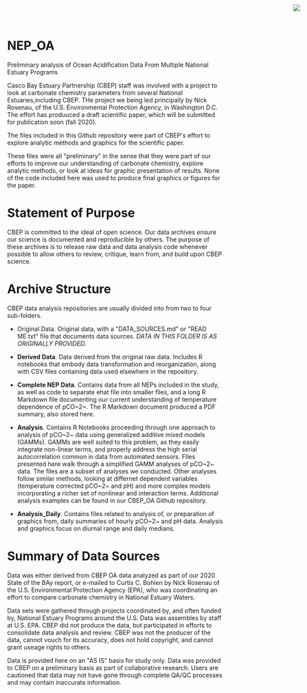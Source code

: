 # NEP_OA

<img
    src="https://www.cascobayestuary.org/wp-content/uploads/2014/04/logo_sm.jpg"
    style="position:absolute;top:10px;right:50px;" />

Preliminary analysis of Ocean Acidification Data From Multiple National Estuary Programs

Casco Bay Estuary Partnership (CBEP) staff was involved with a project to look
at carbonate chemistry parameters from several National Estuaries,including
CBEP.  THe project we being led principally by Nick Rosenau, of the U.S.
Environmental Protection Agency, in Washington D.C.  The effort has produuced 
a draft scientific paper, which will be submitted for publication soon
(fall 2020).

The files included in this Github repository were part of CBEP's effort to
explore analytic methods and graphics for the scientific paper. 

These files were all "preliminary" in the sense that they were part of our
efforts to improve our understanding of carbonate chemistry, explore analytic
methods, or look at  ideas for graphic presentation of results. None of the code
included here was used to produce final graphics or figures for the paper.

# Statement of Purpose
CBEP is committed to the ideal of open science.  Our data archives ensure our
science is documented and reproducible by others. The purpose of these archives
is to release raw data and data analysis code whenever possible to allow others
to review, critique, learn from, and build upon CBEP science.

# Archive Structure
 CBEP data analysis repositories are usually divided into from two to four
 sub-folders.

- Original Data.  Original data, with a "DATA_SOURCES.md" or "READ ME.txt" file
that documents data sources. *DATA IN THIS FOLDER IS AS ORIGINALLY PROVIDED.* 

- **Derived Data**.  Data derived from the original raw data.  Includes R
notebooks that embody data transformation and reorganization, along with CSV
files containing data used elsewhere in the repository.

- **Complete NEP Data**.  Contains data from all NEPs included in the study, as well
as code to separate ehat file into smaller files, and a long R Markdown
file documenting our current understanding of temperature dependence of pCO~2~.
The R Markdown document produced a PDF summary, also stored here.

- **Analysis**.  Contains R Notebooks proceeding through one approach to analysis
of pCO~2~ data using generalized additive mixed models (GAMMs).  GAMMs are well
suited to this problem, as they easily integrate non-linear terms, and properly
address the high serial autocorrelation common in data from automated sensors.
FIles presented here walk through a simplified GAMM analyses of pCO~2~ data. 
The files are a subset of analyses we conducted. Other analyses follow similar
methods, looking at differnet dependent variables (temperature corrected pCO~2~
and pH) and more complex models incorporating a richer set of nonlinear and 
interaction terms.  Additional analysis examples can be found in our CBEP_OA
Github repository.

-  **Analysis_Daily**.  Contains files related to analysis of, or preparation of
graphics from, daily summaries of hourly pCO~2~ and pH data.  Analysis and
graphics focus on diurnal range and daily medians.

# Summary of Data Sources
Data was either derived from CBEP OA data analyzed as part of our 2020 State of
the BAy report, or e-mailed to Curtis C. Bohlen by Nick Rosenau of the U.S.
Environmental Protection Agency (EPA), who was coordinating an effort to
compare carbonate chemistry in National Estuary Waters.

Data sets were gathered through projects coordinated by, and often funded by,
National Estuary Programs around the U.S. Data was assembles by staff at U.S.
EPA.  CBEP did not produce the data, but participated in efforts to consolidate
data analysis and review. CBEP was not the producer of the data, cannot vouch
for its accuracy,  does not hold copyright, and cannot grant useage rights to
others.

Data is provided here on an "AS IS" basis for study only. Data was provided to
CBEP on a preliminary basis as part of collaborative research.  Users are
cautioned that data may not have gone through complete QA/QC processes and may 
contain inaccurate information.  

